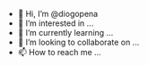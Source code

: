 - 👋 Hi, I’m @diogopena
- 👀 I’m interested in ...
- 🌱 I’m currently learning ...
- 💞️ I’m looking to collaborate on ...
- 📫 How to reach me ...

<!---
diogopena/diogopena is a ✨ special ✨ repository because its `README.md` (this file) appears on your GitHub profile.
You can click the Preview link to take a look at your changes.
--->
